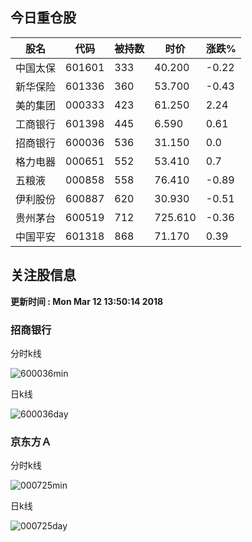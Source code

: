 
## 今日重仓股 

|股名|代码|被持数|时价|涨跌%|
|---|---|---|---|---|
|中国太保|601601|333|40.200|-0.22|
|新华保险|601336|360|53.700|-0.43|
|美的集团|000333|423|61.250|2.24|
|工商银行|601398|445|6.590|0.61|
|招商银行|600036|536|31.150|0.0|
|格力电器|000651|552|53.410|0.7|
|五粮液|000858|558|76.410|-0.89|
|伊利股份|600887|620|30.930|-0.51|
|贵州茅台|600519|712|725.610|-0.36|
|中国平安|601318|868|71.170|0.39|

## 关注股信息
**更新时间 : Mon Mar 12 13:50:14 2018**
### 招商银行 
分时k线

![600036min](http://image.sinajs.cn/newchart/min/n/sh600036.gif)

日k线

![600036day](http://image.sinajs.cn/newchart/daily/n/sh600036.gif)

### 京东方Ａ 
分时k线

![000725min](http://image.sinajs.cn/newchart/min/n/sz000725.gif)

日k线

![000725day](http://image.sinajs.cn/newchart/daily/n/sz000725.gif)
